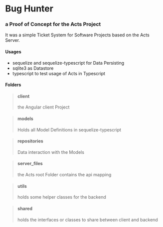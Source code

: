 # Bug Hunter
### a Proof of Concept for the Acts Project

It was a simple Ticket System for Software Projects based on the Acts Server.

#### Usages

* sequelize and sequelize-typescript for Data Persisting
* sqlite3 as Datastore
* typescript to test usage of Acts in Typescript

#### Folders

> #### client
> the Angular client Project

> #### models
> Holds all Model Definitions in sequelize-typescript

> #### repositories
> Data interaction with the Models

> #### server_files
> the Acts root Folder contains the api mapping

> #### utils
> holds some helper classes for the backend

> #### shared
> holds the interfaces or classes to share between client and backend
